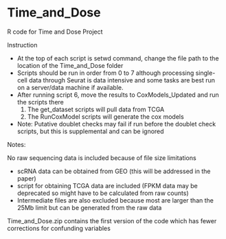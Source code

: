 # Time_and_Dose
R code for Time and Dose Project

Instruction
  - At the top of each script is setwd command, change the file path to the location of the Time_and_Dose folder
  - Scripts should be run in order from 0 to 7 although processing single-cell data through Seurat is data intensive and some tasks
  are best run on a server/data machine if available.
  - After running script 6, move the results to CoxModels_Updated and run the scripts there
    1. The get_dataset scripts will pull data from TCGA
    2. The RunCoxModel scripts will generate the cox models
  - Note: Putative doublet checks may fail if run before the doublet check scripts, but this is supplemental and can be ignored

Notes:

No raw sequencing data is included because of file size limitations
  - scRNA data can be obtained from GEO (this will be addressed in the paper)
  - script for obtaining TCGA data are included (FPKM data may be deprecated so might have to be calculated from raw counts)
  - Intermediate files are also excluded because most are larger than the 25Mb limit but can be generated from the raw data

Time_and_Dose.zip contains the first version of the code which has fewer corrections for confunding variables
